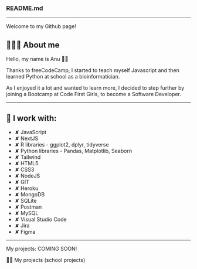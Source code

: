 ### README.md

---

Welcome to my Github page!

## 👩🏻‍💻 About me

Hello, my name is Anu 👋🏻

Thanks to freeCodeCamp, I started to teach myself Javascript and then learned Python at school as a bioinformatician.

As I enjoyed it a lot and wanted to learn more, I decided to step further by joining a Bootcamp at Code First Girls, to become a Software Developer.

---

## 🔗 I work with:
- ✘ JavaScript
- ✘ NextJS
- ✘ R libraries - ggplot2, dplyr, tidyverse
- ✘ Python libraries - Pandas, Matplotlib, Seaborn
- ✘ Tailwind
- ✘ HTML5
- ✘ CSS3
- ✘ NodeJS
- ✘ GIT
- ✘ Heroku
- ✘ MongoDB
- ✘ SQLite
- ✘ Postman
- ✘ MySQL
- ✘ Visual Studio Code
- ✘ Jira
- ✘ Figma

---

My projects: COMING SOON!

👌🏻 My projects (school projects)
